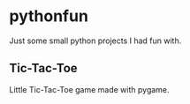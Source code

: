 # pythonfun
Just some small python projects I had fun with.




## Tic-Tac-Toe
Little Tic-Tac-Toe game made with pygame.